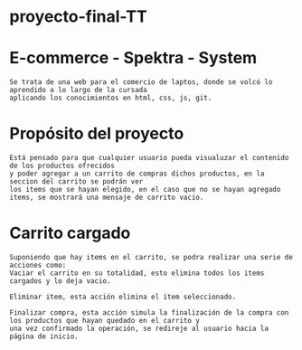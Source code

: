 # proyecto-final-TT

# E-commerce - Spektra - System
    Se trata de una web para el comercio de laptos, donde se volcó lo aprendido a lo largo de la cursada
    aplicando los conocimientos en html, css, js, git.

# Propósito del proyecto
    Está pensado para que cualquier usuario pueda visualuzar el contenido de los productos ofrecidos
    y poder agregar a un carrito de compras dichos productos, en la seccion del carrito se podrán ver
    los items que se hayan elegido, en el caso que no se hayan agregado items, se mostrará una mensaje de carrito vacio.

# Carrito cargado
    Suponiendo que hay items en el carrito, se podra realizar una serie de acciones como:
    Vaciar el carrito en su totalidad, esto elimina todos los items cargados y lo deja vacio.

    Eliminar item, esta acción elimina el item seleccionado.
    
    Finalizar compra, esta acción simula la finalización de la compra con los productos que hayan quedado en el carrito y
    una vez confirmado la operación, se redireje al usuario hacia la página de inicio.